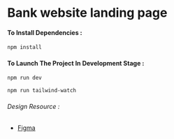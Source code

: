 # Bank website landing page

#### To Install Dependencies :

```bash
npm install
```

#### To Launch The Project In Development Stage :

```bash
npm run dev

npm run tailwind-watch
```

###### Design Resource :

- [Figma](https://www.figma.com/file/bUGIPys15E78w9bs1l4tgS/HooBank?node-id=310%3A485&t=AhQjoYZ3Xbhyfo7x-0)
